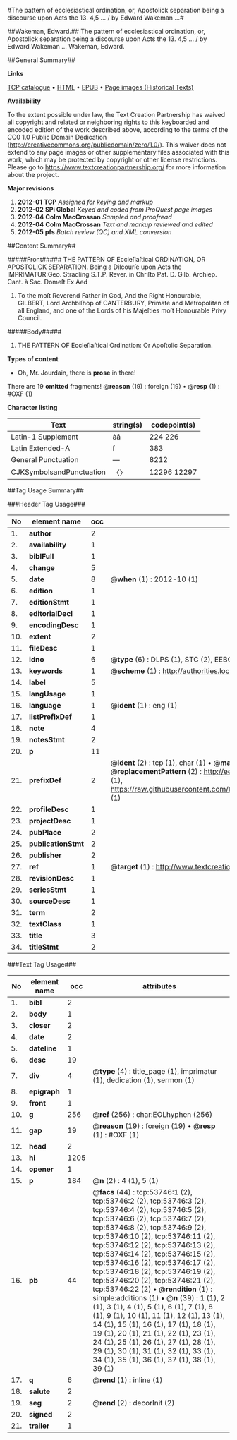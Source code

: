 #The pattern of ecclesiastical ordination, or, Apostolick separation being a discourse upon Acts the 13. 4,5 ... / by Edward Wakeman ...#

##Wakeman, Edward.##
The pattern of ecclesiastical ordination, or, Apostolick separation being a discourse upon Acts the 13. 4,5 ... / by Edward Wakeman ...
Wakeman, Edward.

##General Summary##

**Links**

[TCP catalogue](http://www.ota.ox.ac.uk/tcp/)  • 
[HTML](http://tei.it.ox.ac.uk/tcp/Texts-HTML/free/A66/A66440.html)  • 
[EPUB](http://tei.it.ox.ac.uk/tcp/Texts-EPUB/free/A66/A66440.epub) • 
[Page images (Historical Texts)](https://historicaltexts.jisc.ac.uk/eebo-12085905e)

**Availability**

To the extent possible under law, the Text Creation Partnership has waived all copyright and related or neighboring rights to this keyboarded and encoded edition of the work described above, according to the terms of the CC0 1.0 Public Domain Dedication (http://creativecommons.org/publicdomain/zero/1.0/). This waiver does not extend to any page images or other supplementary files associated with this work, which may be protected by copyright or other license restrictions. Please go to https://www.textcreationpartnership.org/ for more information about the project.

**Major revisions**

1. __2012-01__ __TCP__ *Assigned for keying and markup*
1. __2012-02__ __SPi Global__ *Keyed and coded from ProQuest page images*
1. __2012-04__ __Colm MacCrossan__ *Sampled and proofread*
1. __2012-04__ __Colm MacCrossan__ *Text and markup reviewed and edited*
1. __2012-05__ __pfs__ *Batch review (QC) and XML conversion*

##Content Summary##

#####Front#####
THE PATTERN OF Eccleſiaſtical ORDINATION, OR APOSTOLICK SEPARATION. Being a Diſcourſe upon Acts the IMPRIMATUR:Geo. Stradling S.T.P. Rever. in Chriſto Pat. D. Gilb. Archiep. Cant. à Sac. Domeſt.Ex Aed
1. To the moſt Reverend Father in God, And the Right Honourable, GILBERT, Lord Archbiſhop of CANTERBURY, Primate and Metropolitan of all England, and one of the Lords of his Majeſties moſt Honourable Privy Council.

#####Body#####

1. THE PATTERN OF Eccleſiaſtical Ordination: Or Apoſtolic Separation.

**Types of content**

  * Oh, Mr. Jourdain, there is **prose** in there!

There are 19 **omitted** fragments! 
 @__reason__ (19) : foreign (19)  •  @__resp__ (1) : #OXF (1)

**Character listing**


|Text|string(s)|codepoint(s)|
|---|---|---|
|Latin-1 Supplement|àâ|224 226|
|Latin Extended-A|ſ|383|
|General Punctuation|—|8212|
|CJKSymbolsandPunctuation|〈〉|12296 12297|

##Tag Usage Summary##

###Header Tag Usage###

|No|element name|occ|attributes|
|---|---|---|---|
|1.|__author__|2||
|2.|__availability__|1||
|3.|__biblFull__|1||
|4.|__change__|5||
|5.|__date__|8| @__when__ (1) : 2012-10 (1)|
|6.|__edition__|1||
|7.|__editionStmt__|1||
|8.|__editorialDecl__|1||
|9.|__encodingDesc__|1||
|10.|__extent__|2||
|11.|__fileDesc__|1||
|12.|__idno__|6| @__type__ (6) : DLPS (1), STC (2), EEBO-CITATION (1), OCLC (1), VID (1)|
|13.|__keywords__|1| @__scheme__ (1) : http://authorities.loc.gov/ (1)|
|14.|__label__|5||
|15.|__langUsage__|1||
|16.|__language__|1| @__ident__ (1) : eng (1)|
|17.|__listPrefixDef__|1||
|18.|__note__|4||
|19.|__notesStmt__|2||
|20.|__p__|11||
|21.|__prefixDef__|2| @__ident__ (2) : tcp (1), char (1)  •  @__matchPattern__ (2) : ([0-9\-]+):([0-9IVX]+) (1), (.+) (1)  •  @__replacementPattern__ (2) : http://eebo.chadwyck.com/downloadtiff?vid=$1&page=$2 (1), https://raw.githubusercontent.com/textcreationpartnership/Texts/master/tcpchars.xml#$1 (1)|
|22.|__profileDesc__|1||
|23.|__projectDesc__|1||
|24.|__pubPlace__|2||
|25.|__publicationStmt__|2||
|26.|__publisher__|2||
|27.|__ref__|1| @__target__ (1) : http://www.textcreationpartnership.org/docs/. (1)|
|28.|__revisionDesc__|1||
|29.|__seriesStmt__|1||
|30.|__sourceDesc__|1||
|31.|__term__|2||
|32.|__textClass__|1||
|33.|__title__|3||
|34.|__titleStmt__|2||


###Text Tag Usage###

|No|element name|occ|attributes|
|---|---|---|---|
|1.|__bibl__|2||
|2.|__body__|1||
|3.|__closer__|2||
|4.|__date__|2||
|5.|__dateline__|1||
|6.|__desc__|19||
|7.|__div__|4| @__type__ (4) : title_page (1), imprimatur (1), dedication (1), sermon (1)|
|8.|__epigraph__|1||
|9.|__front__|1||
|10.|__g__|256| @__ref__ (256) : char:EOLhyphen (256)|
|11.|__gap__|19| @__reason__ (19) : foreign (19)  •  @__resp__ (1) : #OXF (1)|
|12.|__head__|2||
|13.|__hi__|1205||
|14.|__opener__|1||
|15.|__p__|184| @__n__ (2) : 4 (1), 5 (1)|
|16.|__pb__|44| @__facs__ (44) : tcp:53746:1 (2), tcp:53746:2 (2), tcp:53746:3 (2), tcp:53746:4 (2), tcp:53746:5 (2), tcp:53746:6 (2), tcp:53746:7 (2), tcp:53746:8 (2), tcp:53746:9 (2), tcp:53746:10 (2), tcp:53746:11 (2), tcp:53746:12 (2), tcp:53746:13 (2), tcp:53746:14 (2), tcp:53746:15 (2), tcp:53746:16 (2), tcp:53746:17 (2), tcp:53746:18 (2), tcp:53746:19 (2), tcp:53746:20 (2), tcp:53746:21 (2), tcp:53746:22 (2)  •  @__rendition__ (1) : simple:additions (1)  •  @__n__ (39) : 1 (1), 2 (1), 3 (1), 4 (1), 5 (1), 6 (1), 7 (1), 8 (1), 9 (1), 10 (1), 11 (1), 12 (1), 13 (1), 14 (1), 15 (1), 16 (1), 17 (1), 18 (1), 19 (1), 20 (1), 21 (1), 22 (1), 23 (1), 24 (1), 25 (1), 26 (1), 27 (1), 28 (1), 29 (1), 30 (1), 31 (1), 32 (1), 33 (1), 34 (1), 35 (1), 36 (1), 37 (1), 38 (1), 39 (1)|
|17.|__q__|6| @__rend__ (1) : inline (1)|
|18.|__salute__|2||
|19.|__seg__|2| @__rend__ (2) : decorInit (2)|
|20.|__signed__|2||
|21.|__trailer__|1||
